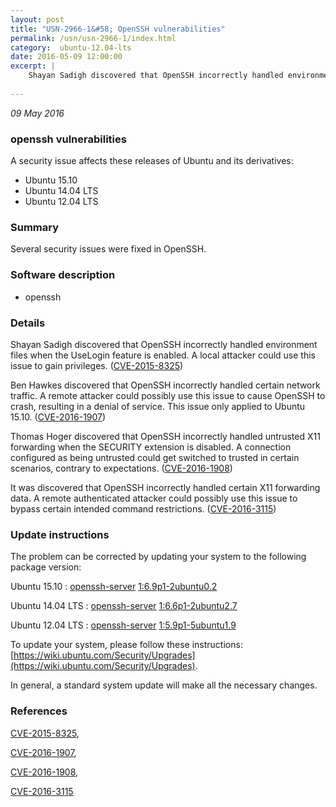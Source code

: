```yaml
---
layout: post
title: "USN-2966-1&#58; OpenSSH vulnerabilities"
permalink: /usn/usn-2966-1/index.html
category:  ubuntu-12.04-lts
date: 2016-05-09 12:00:00
excerpt: |
    Shayan Sadigh discovered that OpenSSH incorrectly handled environment files when the UseLogin feature is enabled. A local attacker could use this issue to gain privileges. ([CVE-2015-8325](http://people.ubuntu.com/~ubuntu-security/cve/CVE-2015-8325))
    
--- 
```

 
 

*09 May 2016*

### openssh vulnerabilities

A security issue affects these releases of Ubuntu and its derivatives:

* Ubuntu 15.10
* Ubuntu 14.04 LTS
* Ubuntu 12.04 LTS

### Summary

Several security issues were fixed in OpenSSH. 

### Software description

* openssh 

### Details

Shayan Sadigh discovered that OpenSSH incorrectly handled environment files when the UseLogin feature is enabled. A local attacker could use this issue to gain privileges. ([CVE-2015-8325](http://people.ubuntu.com/~ubuntu-security/cve/CVE-2015-8325))

Ben Hawkes discovered that OpenSSH incorrectly handled certain network traffic. A remote attacker could possibly use this issue to cause OpenSSH to crash, resulting in a denial of service. This issue only applied to Ubuntu 15.10. ([CVE-2016-1907](http://people.ubuntu.com/~ubuntu-security/cve/CVE-2016-1907))

Thomas Hoger discovered that OpenSSH incorrectly handled untrusted X11 forwarding when the SECURITY extension is disabled. A connection configured as being untrusted could get switched to trusted in certain scenarios, contrary to expectations. ([CVE-2016-1908](http://people.ubuntu.com/~ubuntu-security/cve/CVE-2016-1908))

It was discovered that OpenSSH incorrectly handled certain X11 forwarding data. A remote authenticated attacker could possibly use this issue to bypass certain intended command restrictions. ([CVE-2016-3115](http://people.ubuntu.com/~ubuntu-security/cve/CVE-2016-3115)) 

### Update instructions

The problem can be corrected by updating your system to the following package version:

Ubuntu 15.10
 : [openssh-server](https://launchpad.net/ubuntu/+source/openssh) <span> [1:6.9p1-2ubuntu0.2](https://launchpad.net/ubuntu/+source/openssh/1:6.9p1-2ubuntu0.2) </span> 

Ubuntu 14.04 LTS
 : [openssh-server](https://launchpad.net/ubuntu/+source/openssh) <span> [1:6.6p1-2ubuntu2.7](https://launchpad.net/ubuntu/+source/openssh/1:6.6p1-2ubuntu2.7) </span> 

Ubuntu 12.04 LTS
 : [openssh-server](https://launchpad.net/ubuntu/+source/openssh) <span> [1:5.9p1-5ubuntu1.9](https://launchpad.net/ubuntu/+source/openssh/1:5.9p1-5ubuntu1.9) </span> 

To update your system, please follow these instructions: [https://wiki.ubuntu.com/Security/Upgrades](https://wiki.ubuntu.com/Security/Upgrades).

In general, a standard system update will make all the necessary changes. 

### References

 
 [CVE-2015-8325](http://people.ubuntu.com/~ubuntu-security/cve/CVE-2015-8325), 

 [CVE-2016-1907](http://people.ubuntu.com/~ubuntu-security/cve/CVE-2016-1907), 

 [CVE-2016-1908](http://people.ubuntu.com/~ubuntu-security/cve/CVE-2016-1908), 

 [CVE-2016-3115](http://people.ubuntu.com/~ubuntu-security/cve/CVE-2016-3115)
 

